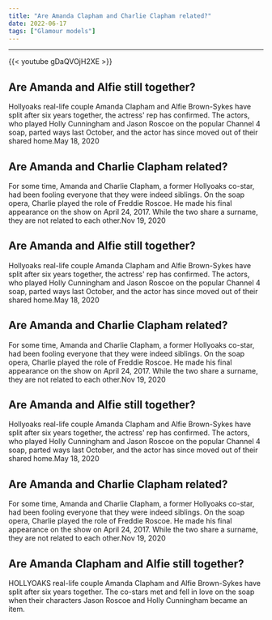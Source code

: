 ```yaml
---
title: "Are Amanda Clapham and Charlie Clapham related?"
date: 2022-06-17
tags: ["Glamour models"]
---
```


---
{{< youtube gDaQVOjH2XE >}}
## Are Amanda and Alfie still together?
Hollyoaks real-life couple Amanda Clapham and Alfie Brown-Sykes have split after six years together, the actress' rep has confirmed. The actors, who played Holly Cunningham and Jason Roscoe on the popular Channel 4 soap, parted ways last October, and the actor has since moved out of their shared home.May 18, 2020

## Are Amanda and Charlie Clapham related?
For some time, Amanda and Charlie Clapham, a former Hollyoaks co-star, had been fooling everyone that they were indeed siblings. On the soap opera, Charlie played the role of Freddie Roscoe. He made his final appearance on the show on April 24, 2017. While the two share a surname, they are not related to each other.Nov 19, 2020

## Are Amanda and Alfie still together?
Hollyoaks real-life couple Amanda Clapham and Alfie Brown-Sykes have split after six years together, the actress' rep has confirmed. The actors, who played Holly Cunningham and Jason Roscoe on the popular Channel 4 soap, parted ways last October, and the actor has since moved out of their shared home.May 18, 2020

## Are Amanda and Charlie Clapham related?
For some time, Amanda and Charlie Clapham, a former Hollyoaks co-star, had been fooling everyone that they were indeed siblings. On the soap opera, Charlie played the role of Freddie Roscoe. He made his final appearance on the show on April 24, 2017. While the two share a surname, they are not related to each other.Nov 19, 2020

## Are Amanda and Alfie still together?
Hollyoaks real-life couple Amanda Clapham and Alfie Brown-Sykes have split after six years together, the actress' rep has confirmed. The actors, who played Holly Cunningham and Jason Roscoe on the popular Channel 4 soap, parted ways last October, and the actor has since moved out of their shared home.May 18, 2020

## Are Amanda and Charlie Clapham related?
For some time, Amanda and Charlie Clapham, a former Hollyoaks co-star, had been fooling everyone that they were indeed siblings. On the soap opera, Charlie played the role of Freddie Roscoe. He made his final appearance on the show on April 24, 2017. While the two share a surname, they are not related to each other.Nov 19, 2020

## Are Amanda Clapham and Alfie still together?
HOLLYOAKS real-life couple Amanda Clapham and Alfie Brown-Sykes have split after six years together. The co-stars met and fell in love on the soap when their characters Jason Roscoe and Holly Cunningham became an item.

